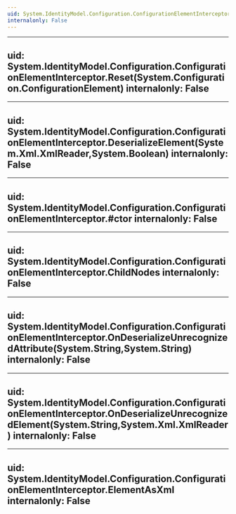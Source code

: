 ```yaml
---
uid: System.IdentityModel.Configuration.ConfigurationElementInterceptor
internalonly: False
---
```


---
uid: System.IdentityModel.Configuration.ConfigurationElementInterceptor.Reset(System.Configuration.ConfigurationElement)
internalonly: False
---

---
uid: System.IdentityModel.Configuration.ConfigurationElementInterceptor.DeserializeElement(System.Xml.XmlReader,System.Boolean)
internalonly: False
---

---
uid: System.IdentityModel.Configuration.ConfigurationElementInterceptor.#ctor
internalonly: False
---

---
uid: System.IdentityModel.Configuration.ConfigurationElementInterceptor.ChildNodes
internalonly: False
---

---
uid: System.IdentityModel.Configuration.ConfigurationElementInterceptor.OnDeserializeUnrecognizedAttribute(System.String,System.String)
internalonly: False
---

---
uid: System.IdentityModel.Configuration.ConfigurationElementInterceptor.OnDeserializeUnrecognizedElement(System.String,System.Xml.XmlReader)
internalonly: False
---

---
uid: System.IdentityModel.Configuration.ConfigurationElementInterceptor.ElementAsXml
internalonly: False
---
